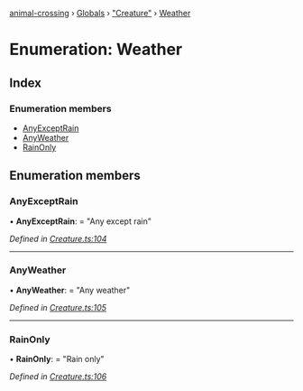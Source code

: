 [animal-crossing](../README.md) › [Globals](../globals.md) › ["Creature"](../modules/_creature_.md) › [Weather](_creature_.weather.md)

# Enumeration: Weather

## Index

### Enumeration members

* [AnyExceptRain](_creature_.weather.md#anyexceptrain)
* [AnyWeather](_creature_.weather.md#anyweather)
* [RainOnly](_creature_.weather.md#rainonly)

## Enumeration members

###  AnyExceptRain

• **AnyExceptRain**: = "Any except rain"

*Defined in [Creature.ts:104](https://github.com/Norviah/animal-crossing/blob/44de0e0/module/types/Creature.ts#L104)*

___

###  AnyWeather

• **AnyWeather**: = "Any weather"

*Defined in [Creature.ts:105](https://github.com/Norviah/animal-crossing/blob/44de0e0/module/types/Creature.ts#L105)*

___

###  RainOnly

• **RainOnly**: = "Rain only"

*Defined in [Creature.ts:106](https://github.com/Norviah/animal-crossing/blob/44de0e0/module/types/Creature.ts#L106)*
